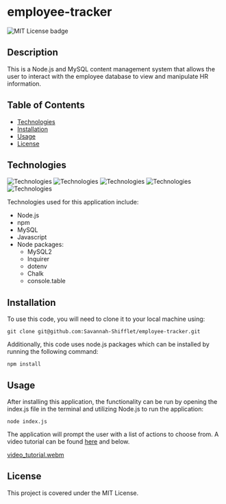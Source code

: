 # employee-tracker
![MIT License badge](https://img.shields.io/github/license/savannah-shifflet/employee-tracker)

## Description

This is a Node.js and MySQL content management system that allows the user to interact with the employee database to view and manipulate HR information. 

## Table of Contents
- [Technologies](#technologies)
- [Installation](#installation)
- [Usage](#usage)
- [License](#license)

## Technologies
![Technologies](https://img.shields.io/badge/-Git-F05032?logo=Git&logoColor=white)
![Technologies](https://img.shields.io/badge/-JavaScript-007396?logo=JavaScript&logoColor=white)
![Technologies](https://img.shields.io/badge/-Node.js-339933?logo=Node.js&logoColor=white)
![Technologies](https://img.shields.io/badge/-npm-CB3837?logo=npm&logoColor=white)
![Technologies](https://img.shields.io/badge/-MySQL-4479A1?logo=MySQL&logoColor=white)

Technologies used for this application include: 
- Node.js
- npm
- MySQL
- Javascript
- Node packages:
  - MySQL2
  - Inquirer
  - dotenv
  - Chalk
  - console.table

## Installation

To use this code, you will need to clone it to your local machine using: 

    git clone git@github.com:Savannah-Shifflet/employee-tracker.git

Additionally, this code uses node.js packages which can be installed by running the following command:
    
    npm install 

## Usage
After installing this application, the functionality can be run by opening the index.js file in the terminal and utilizing Node.js to run the application: 

    node index.js

The application will prompt the user with a list of actions to choose from. A video tutorial can be found [here](https://drive.google.com/file/d/1Hyjs2_037S-rsWvdztjTAX5nOJCNi2RI/view) and below.

[video_tutorial.webm](https://github.com/Savannah-Shifflet/employee-tracker/assets/106942356/7367857f-49d7-4e32-9c71-e0849c53cc4a)

## License

This project is covered under the MIT License.
